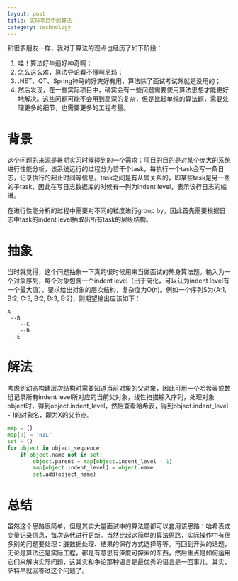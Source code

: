 ```yaml
---
layout: post
title: 实际项目中的算法
category: technology
---
```


和很多朋友一样，我对于算法的观点也经历了如下阶段：



1. 哇！算法好牛逼好神奇啊；
2. 怎么这么难，算法导论看不懂啊尼玛；
3. .NET、QT、Spring神马的好爽好有用，算法除了面试考试外就是没用的；
4. 然后发现，在一些实际项目中，确实会有一些问题需要使用算法思想才能更好地解决。这些问题可能不会用到高深的复杂，但是比起单纯的算法题，需要处理更多的细节，也需要更多的工程考量。

<!--break-->

# 背景 #
这个问题的来源是暑期实习时候碰到的一个需求：项目的目的是对某个庞大的系统进行性能分析，该系统运行的过程分为若干个task，每执行一个task会写一条日志，记录执行的起止时间等信息。task之间是有从属关系的，即某些task是另一些的子task，因此在写日志数据库的时候有一列为indent level，表示该行日志的缩进。

在进行性能分析的过程中需要对不同的粒度进行group by，因此首先需要根据日志中task的indent level抽取出所有task的层级结构。

# 抽象 #
当时就觉得，这个问题抽象一下真的很时候用来当做面试的热身算法题。输入为一个对象序列，每个对象包含一个indent level（出于简化，可以认为indent level有一个最大值），要求给出对象的层次结构，复杂度为O(n)。例如一个序列S为{A:1, B:2, C:3, B:2, D:3, E:2}，则期望输出应该如下：

```
A
 --B
    --C
    --D
 --E
```

# 解法 #
考虑到动态构建层次结构时需要知道当前对象的父对象，因此可用一个哈希表或数组记录所有indent level所对应的当前父对象，线性扫描输入序列，处理对象object时，得到object.indent_level，然后查看哈希表，得到object.indent_level - 1的对象名，即为X的父节点。

```python
map = {}
map[0] = 'NIL'
set = ()
for object in object_sequence:
    if object.name not in set:
        object.parent = map[object.indent_level - 1]
		map[object.indent_level] = object.name
		set.add(object_name)
```

# 总结 #
虽然这个思路很简单，但是其实大量面试中的算法题都可以套用该思路：哈希表或变量记录信息，每次迭代进行更新。当然比起这简单的算法思路，实际操作中有很多别的问题要处理：脏数据处理、结果的保存方式选择等等。再回到开头的话题，无论是算法还是实际工程，都是有意思有深度可探索的东西，然后重点是如何运用它们来解决实际问题，这其实和争论那种语言是最优秀的语言是一回事儿。其实，萨特早就回答过这个问题了。